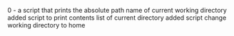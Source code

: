 0 - a script that prints the absolute path name of current working directory
added script to print contents list of current directory
added script change working directory to home
